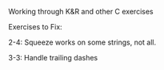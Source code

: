 Working through K&R and other C exercises

Exercises to Fix:

2-4: Squeeze works on some strings, not all.

3-3: Handle trailing dashes
